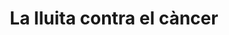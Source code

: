 ---
edition: XXVI
title: La lluita contra el càncer
image: 057616d20841ced1.jpg
description: Julia Pintor Trias i Núria Subirós Ortiz han estat les guanyadores de la XXVI edició dels Premis Núvol de l'Exporecerca 2025
icon: www.nuvol.com.png
link: https://www.nuvol.com/ciencia/premis-nuvol-exporecerca-2025-434370
---
